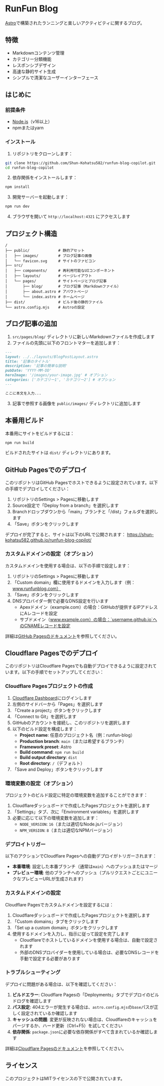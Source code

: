 # RunFun Blog

[Astro](https://astro.build)で構築されたランニングと楽しいアクティビティに関するブログ。

## 特徴

- Markdownコンテンツ管理
- カテゴリー分類機能
- レスポンシブデザイン
- 高速な静的サイト生成
- シンプルで清潔なユーザーインターフェース

## はじめに

### 前提条件

- [Node.js](https://nodejs.org/)（v16以上）
- npmまたはyarn

### インストール

1. リポジトリをクローンします：
```bash
git clone https://github.com/Shun-Kohatsu582/runfun-blog-copilot.git
cd runfun-blog-copilot
```

2. 依存関係をインストールします：
```bash
npm install
```

3. 開発サーバーを起動します：
```bash
npm run dev
```

4. ブラウザを開いて `http://localhost:4321` にアクセスします

## プロジェクト構造

```
/
├── public/             # 静的アセット
│   ├── images/         # ブログ記事の画像
│   └── favicon.svg     # サイトのファビコン
├── src/
│   ├── components/     # 再利用可能なUIコンポーネント
│   ├── layouts/        # ページレイアウト
│   └── pages/          # サイトページとブログ記事
│       ├── blog/       # ブログ記事（Markdownファイル）
│       ├── about.astro # アバウトページ
│       └── index.astro # ホームページ
├── dist/               # ビルド後の静的ファイル
└── astro.config.mjs    # Astroの設定
```

## ブログ記事の追加

1. `src/pages/blog/` ディレクトリに新しいMarkdownファイルを作成します
2. ファイルの先頭に以下のフロントマターを追加します：

```md
---
layout: ../../layouts/BlogPostLayout.astro
title: '記事のタイトル'
description: '記事の簡単な説明'
pubDate: 'YYYY-MM-DD'
heroImage: '/images/your-image.jpg' # オプション
categories: ['カテゴリー1', 'カテゴリー2'] # オプション
---

ここに本文を入力...
```

3. 記事で参照する画像を `public/images/` ディレクトリに追加します

## 本番用ビルド

本番用にサイトをビルドするには：

```bash
npm run build
```

ビルドされたサイトは `dist/` ディレクトリにあります。

## GitHub Pagesでのデプロイ

このリポジトリはGitHub Pagesでホストできるように設定されています。以下の手順でデプロイしてください：

1. リポジトリのSettings > Pagesに移動します
2. Source設定で「Deploy from a branch」を選択します
3. Branchドロップダウンから「main」ブランチと「/dist」フォルダを選択します
4. 「Save」ボタンをクリックします

デプロイが完了すると、サイトは以下のURLで公開されます：
https://shun-kohatsu582.github.io/runfun-blog-copilot/

### カスタムドメインの設定（オプション）

カスタムドメインを使用する場合は、以下の手順で設定します：

1. リポジトリのSettings > Pagesに移動します
2. 「Custom domain」欄に使用するドメインを入力します（例：www.runfunblog.com）
3. 「Save」ボタンをクリックします
4. DNSプロバイダー側で必要なDNS設定を行います
   - Apexドメイン（example.com）の場合：GitHubが提供するIPアドレスにAレコードを設定
   - サブドメイン（www.example.com）の場合：`username.github.io`へのCNAMEレコードを設定

詳細は[GitHub Pagesのドキュメント](https://docs.github.com/ja/pages/configuring-a-custom-domain-for-your-github-pages-site)を参照してください。

## Cloudflare Pagesでのデプロイ

このリポジトリはCloudflare Pagesでも自動デプロイできるように設定されています。以下の手順でセットアップしてください：

### Cloudflare Pagesプロジェクトの作成

1. [Cloudflare Dashboard](https://dash.cloudflare.com/)にログインします
2. 左側のサイドバーから「Pages」を選択します
3. 「Create a project」ボタンをクリックします
4. 「Connect to Git」を選択します
5. GitHubのアカウントを接続し、このリポジトリを選択します
6. 以下のビルド設定を構成します：
   - **Project name**: 任意のプロジェクト名（例：runfun-blog）
   - **Production branch**: `main`（または希望するブランチ）
   - **Framework preset**: Astro
   - **Build command**: `npm run build`
   - **Build output directory**: `dist`
   - **Root directory**: `/`（デフォルト）
7. 「Save and Deploy」ボタンをクリックします

### 環境変数の設定（オプション）

プロジェクトのビルド設定に特定の環境変数を追加することができます：

1. Cloudflareダッシュボードで作成したPagesプロジェクトを選択します
2. 「Settings」タブ、次に「Environment variables」を選択します
3. 必要に応じて以下の環境変数を追加します：
   - `NODE_VERSION`: `16`（または適切なNode.jsバージョン）
   - `NPM_VERSION`: `8`（または適切なNPMバージョン）

### デプロイトリガー

以下のアクションでCloudflare Pagesへの自動デプロイがトリガーされます：

- **本番環境**: 設定した本番ブランチ（通常は`main`）へのプッシュまたはマージ
- **プレビュー環境**: 他のブランチへのプッシュ（プルリクエストごとにユニークなプレビューURLが生成されます）

### カスタムドメインの設定

Cloudflare Pagesでカスタムドメインを設定するには：

1. Cloudflareダッシュボードで作成したPagesプロジェクトを選択します
2. 「Custom domains」タブをクリックします
3. 「Set up a custom domain」ボタンをクリックします
4. 使用するドメインを入力し、指示に従って設定を完了します
   - Cloudflareでホストしているドメインを使用する場合は、自動で設定されます
   - 外部のDNSプロバイダーを使用している場合は、必要なDNSレコードを手動で設定する必要があります

### トラブルシューティング

デプロイに問題がある場合は、以下を確認してください：

1. **ビルドエラー**: Cloudflare Pagesの「Deployments」タブでデプロイのビルドログを確認します
2. **パス設定**: 404エラーが発生する場合は、`astro.config.mjs`の`base`パスが正しく設定されているか確認します
3. **キャッシュの問題**: 変更が反映されない場合は、Cloudflareのキャッシュをパージするか、ハード更新（Ctrl+F5）を試してください
4. **依存関係**: `package.json`に必要な依存関係がすべて含まれているか確認します

詳細は[Cloudflare Pagesのドキュメント](https://developers.cloudflare.com/pages/)を参照してください。

## ライセンス

このプロジェクトはMITライセンスの下で公開されています。
